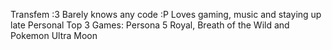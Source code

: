 Transfem :3
Barely knows any code :P
Loves gaming, music and staying up late
Personal Top 3 Games: Persona 5 Royal, Breath of the Wild and Pokemon Ultra Moon


